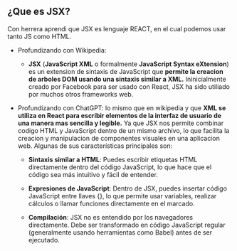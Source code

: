 
## ¿Que es JSX?
Con herrera aprendi que JSX  es lenguaje REACT, en el cual podemos usar tanto JS como HTML.

- Profundizando con Wikipedia:
    - **JSX** (**JavaScript XML** o  formalmente **JavaScript Syntax eXtension**) es un extension de sintaxis de JavaScript que **permite la creacion de arboles DOM usando una sintaxis similar a XML.** Ininicialmente creado por Facebook para ser usado con React, JSX ha sido utiliado por muchos otros frameworks web.

- Profundizando con ChatGPT: lo mismo que en wikipedia y que **XML se utiliza en React para escribir elementos de la interfaz de usuario de una manera mas sencilla y legible.** Ya que JSX nos permite combinar codigo HTML y JavaScript dentro de un mismo archivo, lo que facilita la creacion y manipulacion de componentes visuales en una aplicacion web. Algunas de sus características principales son:

    - **Sintaxis similar a HTML**: Puedes escribir etiquetas HTML directamente dentro del código JavaScript, lo que hace que el código sea más intuitivo y fácil de entender.

    - **Expresiones de JavaScript**: Dentro de JSX, puedes insertar código JavaScript entre llaves {}, lo que permite usar variables, realizar cálculos o llamar funciones directamente en el marcado.

    - **Compilación**: JSX no es entendido por los navegadores directamente. Debe ser transformado en código JavaScript regular (generalmente usando herramientas como Babel) antes de ser ejecutado.